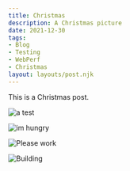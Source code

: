```yaml
---
title: Christmas
description: A Christmas picture
date: 2021-12-30
tags:
- Blog
- Testing
- WebPerf
- Christmas
layout: layouts/post.njk
---
```


This is a Christmas post.

![a test](https://applegate-paul.mo.cloudinary.net/https://storage.googleapis.com/cloudinarymedia/images/hanna.jpg
)


![im hungry](https://applegate-paul.mo.cloudinary.net/https://storage.googleapis.com/cloudinarymedia/images/hanna.jpg)

![Please work](https://applegate-paul.mo.cloudinary.net/cchttps://storage.googleapis.com/cloudinarymedia/images/airport-candid.jpg)

![Building](https://applegate-paul.mo.cloudinary.net/big-building.jpg)

